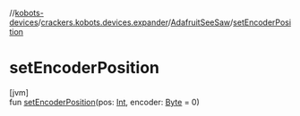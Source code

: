 //[kobots-devices](../../../index.md)/[crackers.kobots.devices.expander](../index.md)/[AdafruitSeeSaw](index.md)/[setEncoderPosition](set-encoder-position.md)

# setEncoderPosition

[jvm]\
fun [setEncoderPosition](set-encoder-position.md)(pos: [Int](https://kotlinlang.org/api/latest/jvm/stdlib/kotlin/-int/index.html), encoder: [Byte](https://kotlinlang.org/api/latest/jvm/stdlib/kotlin/-byte/index.html) = 0)
